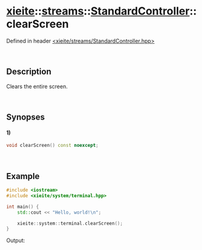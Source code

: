 # [xieite](../../../../../xieite.md)\:\:[streams](../../../../../streams.md)\:\:[StandardController](../../../StandardController.md)\:\:clearScreen
Defined in header [<xieite/streams/StandardController.hpp>](../../../../../../include/xieite/streams/StandardController.hpp)

&nbsp;

## Description
Clears the entire screen.

&nbsp;

## Synopses
#### 1)
```cpp
void clearScreen() const noexcept;
```

&nbsp;

## Example
```cpp
#include <iostream>
#include <xieite/system/terminal.hpp>

int main() {
    std::cout << "Hello, world!\n";

    xieite::system::terminal.clearScreen();
}
```
Output:
```
```
